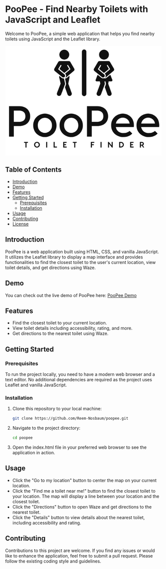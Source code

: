 # PooPee - Find Nearby Toilets with JavaScript and Leaflet

Welcome to PooPee, a simple web application that helps you find nearby toilets using JavaScript and the Leaflet library.

![PooPee Logo](poopee_logo.png)

## Table of Contents

- [Introduction](#introduction)
- [Demo](#demo)
- [Features](#features)
- [Getting Started](#getting-started)
  - [Prerequisites](#prerequisites)
  - [Installation](#installation)
- [Usage](#usage)
- [Contributing](#contributing)
- [License](#license)

## Introduction

PooPee is a web application built using HTML, CSS, and vanilla JavaScript. It utilizes the Leaflet library to display a map interface and provides functionalities to find the closest toilet to the user's current location, view toilet details, and get directions using Waze.

## Demo

You can check out the live demo of PooPee here: [PooPee Demo](https://poo-pee.netlify.app/)

## Features

- Find the closest toilet to your current location.
- View toilet details including accessibility, rating, and more.
- Get directions to the nearest toilet using Waze.

## Getting Started

### Prerequisites

To run the project locally, you need to have a modern web browser and a text editor. No additional dependencies are required as the project uses Leaflet and vanilla JavaScript.

### Installation

1. Clone this repository to your local machine:

   ```bash
   git clone https://github.com/Reem-Nosbaum/poopee.git
2. Navigate to the project directory:

   ```bash
   cd poopee
3. Open the index.html file in your preferred web browser to see the application in action.



## Usage
- Click the "Go to my location" button to center the map on your current location.
- Click the "Find me a toilet near me!" button to find the closest toilet to your location. The map will display a line between your location and the closest toilet.
- Click the "Directions" button to open Waze and get directions to the nearest toilet.
- Click the "Details" button to view details about the nearest toilet, including accessibility and rating.

## Contributing
Contributions to this project are welcome. If you find any issues or would like to enhance the application, feel free to submit a pull request. Please follow the existing coding style and guidelines.

